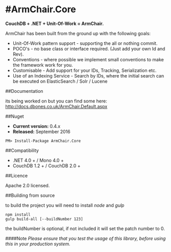 #ArmChair.Core
=======

**CouchDB + .NET + Unit-Of-Work = ArmChair.**

ArmChair has been built from the ground up with the following goals:

* Unit-Of-Work pattern support - supporting the all or nothing commit.
* POCO's - no base class or interface required. (Just add your own Id and Rev).
* Conventions - where possible we implement small conventions to make the framework work for you.
* Customisable - Add support for your IDs, Tracking, Serialization etc.
* Use of an Indexing Service - Search by IDs, where the initial search can be executed on ElasticSearch / Solr / Lucene

##Documentation

its being worked on but you can find some here: http://docs.dbones.co.uk/ArmChair.Default.aspx

##Nuget

* **Current version:** 0.4.x
* **Released:** September 2016

```
PM> Install-Package ArmChair.Core
```

##Compatibility

* .NET 4.0 + / Mono 4.0 +
* CouchDB 1.2 + / CouchDB 2.0 +

##Licence

Apache 2.0 licensed.

##Building from source

to build the project you will need to install *node* and *gulp*

```
npm install
gulp build-all [--buildNumber 123]
```

the buildNumber is optional, if not included it will set the patch number to 0.

####Note
*Please ensure that you test the usage of this library, before using this in your production system.*